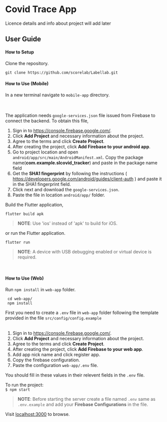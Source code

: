 # Covid Trace App


Licence details and info about project will add later 
 


## User Guide

#### How to Setup

Clone the repository.

`git clone https://github.com/scorelab/Labellab.git`


#### How to Use (Mobile)

In a new terminal navigate to `mobile-app` directory.

<br><br>
The application needs `google-services.json` file issued from Firebase to connect the backend. To obtain this file,

1. Sign in to https://console.firebase.google.com/.
2. Click **Add Project** and necessary information about the project.
3. Agree to the terms and click **Create Project**.
4. After creating the project, click **Add Firebase to your android app**.
5. Go to project location and open `android/app/src/main/AndroidManifest.xml`. Copy the package name(**com.example.slcovid_tracker**) and paste in the package name field
6. Get the **SHA1 fingerprint** by following the instructions ( https://developers.google.com/android/guides/client-auth ) and paste it in the SHA1 fingerprint field.
7. Click next and download the `google-services.json`.
8. Paste the file in location `android/app/` folder.

Build the Flutter application,

`flutter build apk`

> **NOTE**: Use 'ios' instead of 'apk' to build for iOS.

or run the Flutter application.

`flutter run`

> **NOTE**: A device with USB debugging enabled or virtual device is required.
<br/>

#### How to Use (Web)

Run `npm install` in `web-app` folder.

```
 cd web-app/
 npm install
```

First you need to create a `.env` file in  `web-app` folder following the template provided in the file `src/config/config.example`<br/> <br/>

1. Sign in to https://console.firebase.google.com/.
2. Click **Add Project** and necessary information about the project.
3. Agree to the terms and click **Create Project**.
4. After creating the project, click **Add Firebase to your web app**.
5. Add app nick name and click register app.
6. Copy the firebase configuration.
8. Paste the configuration `web-app/.env` file.

You should fill in these values in their relevent fields in the `.env` file.

To run the project:  
   `$ npm start`

> **NOTE**: Before starting the server create a file named `.env` same as `.env.example` and add your **Firebase Configurations**  in the file.

Visit [localhost:3000](http://localhost:3000) to browse.

